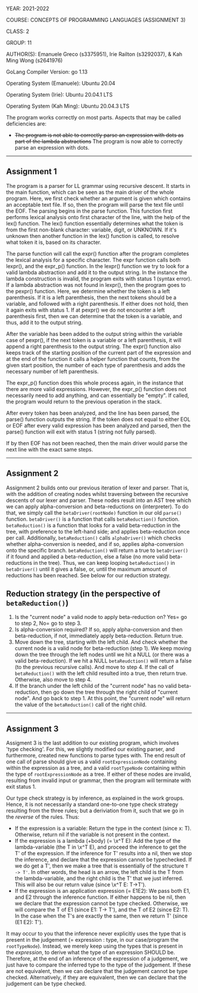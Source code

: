 YEAR: 2021-2022

COURSE: CONCEPTS OF PROGRAMMING LANGUAGES (ASSIGNMENT 3)

CLASS: 2

GROUP: 11

AUTHOR(S): Emanuele Greco (s3375951), Irie Railton (s3292037), & Kah Ming Wong (s2641976)

GoLang Compiler Version: go 1.13

Operating System (Emanuele): Ubuntu 20.04

Operating System (Irie): Ubuntu 20.04.1 LTS

Operating System (Kah Ming): Ubuntu 20.04.3 LTS



The program works correctly on most parts. Aspects that may be called deficiencies are:
- ~~The program is not able to correctly parse an expression with dots as part of the lambda abstractions~~
    The program is now able to correctly parse an expression with dots.

______________________________________________________________________________________________________________________________________________
## Assignment 1

The program is a parser for LL grammar using recursive descent. It starts in the main function, which can be seen as the main driver of the whole program. Here, we first check whether an argument is given which contains an acceptable text file. If so, then the program will parse the text file until the EOF. The parsing begins in the parse function. This function first performs lexical analysis onto first character of the line, with the help of the lex() function. The lex() function essentially determines what the token is from the first non-blank character: variable, digit, or UNKNOWN. If it's unknown then another function in the lex() function is called, to resolve what token it is, based on its character. 

The parse function will call the expr() function after the program completes the lexical analysis for a specific character. The expr function calls both lexpr(), and the expr_p() function. In the lexpr() function we try to look for a valid lambda abstraction and add it to the output string. In the instance the lambda construction is invalid, the program exits with status 1 (syntax error). If a lambda abstraction was not found in lexpr(), then the program goes to the pexpr() function. Here, we determine whether the token is a left parenthesis. If it is a left parenthesis, then the next tokens should be a variable, and followed with a right parenthesis. If either does not hold, then it again exits with status 1. If at pexpr() we do not encounter a left parenthesis first, then we can determine that the token is a variable, and thus, add it to the output string.

After the variable has been added to the output string within the variable case of pexpr(), if the next token is a variable or a left parenthesis, it will append a right parenthesis to the output string. The expr() function also keeps track of the starting position of the current part of the expression and at the end of the function it calls a helper function that counts, from the given start position, the number of each type of parenthesis and adds the necessary number of left parenthesis.

The expr_p() function does this whole process again, in the instance that there are more valid expressions. However, the expr_p() function does not necessarily need to add anything, and can essentially be "empty". If called, the program would return to the previous operation in the stack.

After every token has been analyzed, and the line has been parsed, the parse() function outputs the string. If the token does not equal to either EOL or EOF after every valid expression has been analyzed and parsed, then the parse() function will exit with status 1 (string not fully parsed). 

If by then EOF has not been reached, then the main driver would parse the next line with the exact same steps.


______________________________________________________________________________________________________________________________________________
## Assignment 2

Assignment 2 builds onto our previous iteration of lexer and parser. That is, with the addition of creating nodes whilst traversing between the recursive descents of our lexer and parser. These nodes result into an AST tree which we can apply alpha-conversion and beta-reductions on (interpreter). To do that, we simply call the `betaDriver(rootNode)` function in our old `parse()` function. `betaDriver()` is a function that calls `betaReduction()` function. `betaReduction()` is a function that looks for a valid beta-reduction in the tree, with preference to the left-hand side; and applies beta-reduction once per call. Additionally, `betaReduction()` calls `alphaDriver()` which checks whether alpha-conversion is needed, and if so, applies alpha-conversion onto the specific branch. `betaReduction()` will return a true to `betaDriver()` if it found and applied a beta-reduction, else a false (no more valid beta-reductions in the tree). Thus, we can keep looping `betaReduction()` in `betaDriver()` until it gives a false, or, until the maximum amount of reductions has been reached. See below for our reduction strategy.

## Reduction strategy (in the perspective of `betaReduction()`)

1. Is the "current node" a valid node to apply beta-reduction on? Yes= go to step 2, No= go to step 3.
2. Is alpha-conversion required? If so, apply alpha-conversion and then beta-reduction, if not, immediately apply beta-reduction. Return true.
3. Move down the tree, starting with the left child. And check whether the current node is a valid node for beta-reduction (step 1). We keep moving down the tree through the left nodes until we hit a NULL (or there was a valid beta-reduction). If we hit a NULL `betaReudction()` will return a false (to the previous recursive calls). And move to step 4. If the call of `betaReduction()` with the left child resulted into a true, then return true. Otherwise, also move to step 4.
4. If the branch under the left child of the "current node" has no valid beta-reduction, then go down the tree through the right child of "current node". And go back to step 1. At this point, the "current node" will return the value of the `betaReduction()` call of the right child.


______________________________________________________________________________________________________________________________________________
## Assignment 3

Assigment 3 is the last addition to our existing program, which involves 'type checking'. For this, we slightly modified our existing parser, and furthermore, created new functions to parse types with. The end result of one call of parse should give us a valid `rootExpressionNode` containing within the expression as a tree, and a valid `rootTypeNode` containing within the type of `rootExpressionNode` as a tree. If either of these nodes are invalid, resulting from invalid input or grammar, then the program will terminate with exit status 1. 


Our type check strategy is by inference, as explained in the work groups. Hence, it is not necessarily a standard one-to-one type check strategy resulting from the three rules; but a deriviation from it, such that we go in the _reverse_ of the rules. Thus:
- If the expression is a variable: Return the type in the context (since x: T). Otherwise, return nil if the variable is not present in the context.
- If the expression is a lambda (+body) (= \x^T E): Add the type of the lambda-variable (the T in \x^T E), and proceed the inference to get the T' of the expression. If the inference for T' results into a nil, then we stop the inference, and declare that the expression cannot be typechecked. If we do get a T', then we make a tree that is essentially of the structure `T -> T'`. In other words, the head is an arrow, the left child is the T from the lambda-variable, and the right child is the T' that we just inferred. This will also be our return value (since \x^T E: T->T').
- If the expression is an application expression (= E1E2): We pass both E1, and E2 through the inference function. If either happens to be nil, then we declare that the expression cannot be type checked. Otherwise, we will compare the T of E1 (since E1: T-> T'), and the T of E2 (since E2: T). In the case when the T's are exactly the same, then we return T' (since (E1 E2): T').


It may occur to you that the inference never explicitly uses the type that is present in the judgement (= expression : type, in our case/program the `rootTypeNode`). Instead, we merely keep using the types that is present in the _expression_, to derive what the type of an expression SHOULD be. Therefore, at the end of an inference of the expression of a judgement, we just have to compare the inferred type to the type of the judgement. If these are not equivalent, then we can declare that the judgement cannot be type checked. Alternatively, if they are equivalent, then we can declare that the judgement can be type checked.
